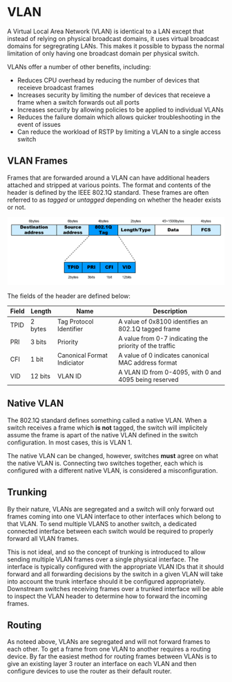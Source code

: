 # VLAN

A Virtual Local Area Network (VLAN) is identical to a LAN except that instead of
relying on physical broadcast domains, it uses virtual broadcast domains for
segregrating LANs. This makes it possible to bypass the normal limitation of
only having one broadcast domain per physical switch.

VLANs offer a number of other benefits, including:

- Reduces CPU overhead by reducing the number of devices that receieve broadcast
  frames
- Increases security by limiting the number of devices that receieve a frame
  when a switch forwards out all ports
- Increases security by allowing policies to be applied to individual VLANs
- Reduces the failure domain which allows quicker troubleshooting in the event
  of issues
- Can reduce the workload of RSTP by limiting a VLAN to a single access switch

## VLAN Frames

Frames that are forwarded around a VLAN can have additional headers attached and
stripped at various points. The format and contents of the header is defined by
the IEEE 802.1Q standard. These frames are often referred to as *tagged* or
*untagged* depending on whether the header exists or not.

![An example VLAN header](../../../static/images/vlan_header.png)

The fields of the header are defined below:

| Field | Length  | Name                        | Description                                             |
| ----- | ------- | --------------------------- | ------------------------------------------------------- |
| TPID  | 2 bytes | Tag Protocol Identifier     | A value of 0x8100 identifies an 802.1Q tagged frame     |
| PRI   | 3 bits  | Priority                    | A value from 0-7 indicating the priority of the traffic |
| CFI   | 1 bit   | Canonical Format Indiciator | A value of 0 indicates canonical MAC  address format    |
| VID   | 12 bits | VLAN ID                     | A VLAN ID from 0-4095, with 0 and 4095 being reserved   |

## Native VLAN

The 802.1Q standard defines something called a native VLAN. When a switch
receives a frame which **is not** tagged, the switch will implicitely assume the
frame is apart of the native VLAN defined in the switch configuration. In most
cases, this is VLAN 1.

The native VLAN can be changed, however, switches **must** agree on what the
native VLAN is. Connecting two switches together, each which is configured with
a different native VLAN, is considered a misconfiguration.

## Trunking

By their nature, VLANs are segregated and a switch will only forward out frames
coming into one VLAN interface to other interfaces which belong to that VLAN. To
send multiple VLANS to another switch, a dedicated connected interface between
each switch would be required to properly forward all VLAN frames.

This is not ideal, and so the concept of trunking is introduced to allow sending
multiple VLAN frames over a single physical interface. The interface is
typically configured with the appropriate VLAN IDs that it should forward and
all forwarding decisions by the switch in a given VLAN will take into account
the trunk interface should it be configured appropriately. Downstream switches
receiving frames over a trunked interface will be able to inspect the VLAN
header to determine how to forward the incoming frames.

## Routing

As noteed above, VLANs are segregated and will not forward frames to each other.
To get a frame from one VLAN to another requires a routing device. By far the
easiest method for routing frames between VLANs is to give an existing layer 3
router an interface on each VLAN and then configure devices to use the router as
their default router.
